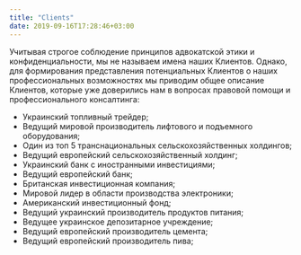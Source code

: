 ```yaml
---
title: "Clients"
date: 2019-09-16T17:28:46+03:00
---
```


Учитывая строгое соблюдение принципов адвокатской этики и конфиденциальности, мы не называем имена наших Клиентов. Однако, для формирования представления потенциальных Клиентов о наших профессиональных возможностях мы приводим общее описание Клиентов, которые уже доверились нам в вопросах правовой помощи и профессионального консалтинга:

* Украинский топливный трейдер;
* Ведущий мировой производитель лифтового и подъемного оборудования;
* Один из топ 5 транснациональных сельскохозяйственных холдингов;
* Ведущий европейский сельскохозяйственный холдинг;
* Украинский банк с иностранными инвестициями;
* Ведущий европейский банк;
* Британская инвестиционная компания;
* Мировой лидер в области производства электроники;
* Американский инвестиционный фонд;
* Ведущий украинский производитель продуктов питания;
* Ведущее украинское депозитарное учреждение;
* Ведущий европейский производитель цемента;
* Ведущий европейский производитель пива;